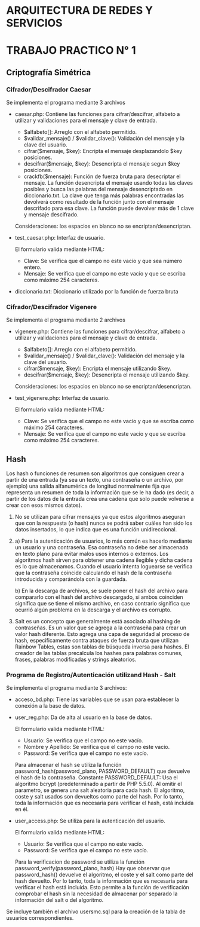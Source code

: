 # ARQUITECTURA DE REDES Y SERVICIOS
# TRABAJO PRACTICO N° 1


## Criptografía Simétrica
### Cifrador/Descifrador Caesar
Se implementa el programa mediante 3 archivos
- caesar.php: Contiene las funciones para cifrar/descifrar, alfabeto a utilizar y validaciones para el mensaje y clave de entrada.
  - $alfabeto[]: Arreglo con el alfabeto permitido.
  - $validar_mensaje() / $validar_clave(): Validación del mensaje y la clave del usuario. 
  - cifrar($mensaje, $key): Encripta el mensaje desplazandolo $key posiciones. 
  - descifrar($mensaje, $key): Desencripta el mensaje segun $key posiciones. 
  - crackfb($mensaje): Función de fuerza bruta para desecriptar el mensaje. 
    La función desencripta el mensaje usando todas las claves posibles y busca las palabras del mensaje desencriptado en diccionario.txt. La clave que tenga más palabras encontradas las devolverá como resultado de la función junto con el mensaje descrifado para esa clave. 
La función puede devolver más de 1 clave y mensaje descifrado.

   Consideraciones: los espacios en blanco no se encriptan/desencriptan.


- test_caesar.php: Interfaz de usuario.

   El formulario valida mediante HTML:
   - Clave: Se verifica que el campo no este vacío y que sea número entero.
   - Mensaje: Se verifica que el campo no este vacío y que se escriba como máximo 254 caracteres.

- diccionario.txt: Diccionario utilizado por la función de fuerza bruta

### Cifrador/Descifrador Vigenere
Se implementa el programa mediante 2 archivos
- vigenere.php: Contiene las funciones para cifrar/descifrar, alfabeto a utilizar y validaciones para el mensaje y clave de entrada.
  - $alfabeto[]: Arreglo con el alfabeto permitido.
  - $validar_mensaje() / $validar_clave(): Validación del mensaje y la clave del usuario. 
  - cifrar($mensaje, $key): Encripta el mensaje utilizando $key. 
  - descifrar($mensaje, $key): Desencripta el mensaje utilizando $key. 
  
   Consideraciones: los espacios en blanco no se encriptan/desencriptan.


- test_vigenere.php: Interfaz de usuario.

   El formulario valida mediante HTML:
   - Clave: Se verifica que el campo no este vacío y que se escriba como máximo 254 caracteres.
   - Mensaje: Se verifica que el campo no este vacío y que se escriba como máximo 254 caracteres.


## Hash
Los hash o funciones de resumen son algoritmos que consiguen crear a partir de una entrada (ya sea un texto, una contraseña o un archivo, por ejemplo) una salida alfanumérica de longitud normalmente fija que representa un resumen de toda la información que se le ha dado (es decir, a partir de los datos de la entrada crea una cadena que solo puede volverse a crear con esos mismos datos).
1.	No se utilizan para cifrar mensajes ya que estos algoritmos aseguran que con la respuesta (o hash) nunca se podrá saber cuáles han sido los datos insertados, lo que indica que es una función unidireccional.
2.	
    a)	Para la autenticación de usuarios, lo más común es hacerlo mediante un usuario y una contraseña.  Esa contraseña no debe ser almacenada en texto plano para evitar malos usos internos o externos.  Los algoritmos hash sirven para obtener una cadena ilegible y dicha cadena es lo que almacenamos. Cuando el usuario intenta loguearse se verifica que la contraseña coincide calculando el hash de la contraseña introducida y comparándola con la guardada.

    b) En la descarga de archivos, se suele poner el hash del archivo para compararlo con el hash del archivo descargado, si ambos coinciden significa que se tiene el mismo archivo, en caso contrario significa que ocurrió algún problema en la descarga y el archivo es corrupto.

3.	Salt es un concepto que generalmente está asociado al hashing de contraseñas. Es un valor que se agrega a  la contraseña para crear un valor hash diferente. Esto agrega una capa de seguridad al proceso de hash, específicamente contra ataques de fuerza bruta que utilizan Rainbow Tables, estas son tablas de búsqueda inversa para hashes. El creador de las tablas precalcula los hashes para palabras comunes, frases, palabras modificadas y strings aleatorios.

 ### Programa de Registro/Autenticación utilizand Hash - Salt
 Se implementa el programa mediante 3 archivos:
 - acceso_bd.php: Tiene las variables que se usan para establecer la conexión a la base de datos.
 - user_reg.php: Da de alta al usuario en la base de datos.

    El formulario valida mediante HTML:
   - Usuario: Se verifica que el campo no este vacío.
   - Nombre y Apellido: Se verifica que el campo no este vacío. 
   - Password: Se verifica que el campo no este vacío.
   
   Para almacenar el hash se utiliza la función password_hash(password_plano, PASSWORD_DEFAULT) que devuelve el hash de la contraseña. Constante PASSWORD_DEFAULT: Usa el algoritmo bcrypt (predeterminado a partir de PHP 5.5.0). Al omitir el parametro, se genera una salt aleatoria para cada hash. El algoritmo, coste y salt usados son devueltos como parte del hash. Por lo tanto, toda la información que es necesaria para verificar el hash, está incluida en él.  
- user_access.php: Se utiliza para la autenticación del usuario.
    
    El formulario valida mediante HTML:
   - Usuario: Se verifica que el campo no este vacío.
   - Password: Se verifica que el campo no este vacío.
   
   Para la verificacion de password se utiliza la función password_verify(password_plano, hash) Hay que observar que password_hash() devuelve el algoritmo, el coste y el salt como parte del hash devuelto. Por lo tanto, toda la información que es necesaria para verificar el hash está incluida. Esto permite a la función de verificación comprobar el hash sin la necesidad de almacenar por separado la información del salt o del algoritmo.

Se incluye también el archivo usersmc.sql para la creación de la tabla de usuarios correspondientes.
